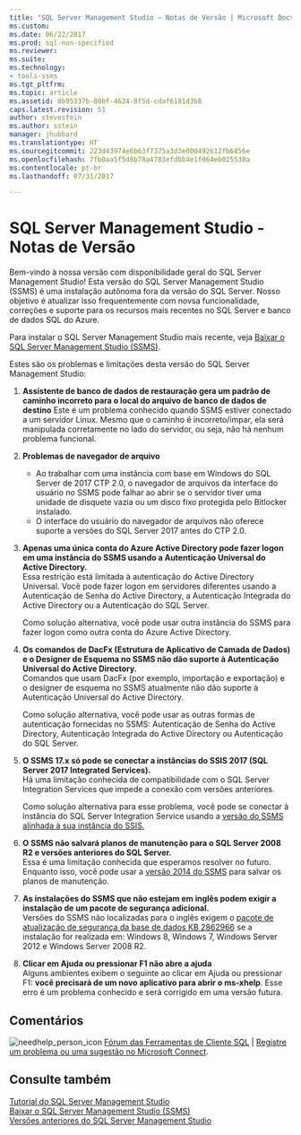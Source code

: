 ```yaml
---
title: "SQL Server Management Studio – Notas de Versão | Microsoft Docs"
ms.custom: 
ms.date: 06/22/2017
ms.prod: sql-non-specified
ms.reviewer: 
ms.suite: 
ms.technology:
- tools-ssms
ms.tgt_pltfrm: 
ms.topic: article
ms.assetid: 0b95337b-80bf-4624-8f5d-cdaf6181d3b8
caps.latest.revision: 51
author: stevestein
ms.author: sstein
manager: jhubbard
ms.translationtype: HT
ms.sourcegitcommit: 223d43974e6b63f7375a3d3e000492612fb6856e
ms.openlocfilehash: 7fb0aa5f5d8b78a4783efdbb4e1f064eb025538a
ms.contentlocale: pt-br
ms.lasthandoff: 07/31/2017

---
```

# <a name="sql-server-management-studio----release-notes"></a>SQL Server Management Studio - Notas de Versão
Bem-vindo à nossa versão com disponibilidade geral do SQL Server Management Studio!  Esta versão do SQL Server Management Studio (SSMS) é uma instalação autônoma fora da versão do SQL Server. Nosso objetivo é atualizar isso frequentemente com novsa funcionalidade, correções e suporte para os recursos mais recentes no SQL Server e banco de dados SQL do Azure.  
  
Para instalar o SQL Server Management Studio mais recente, veja [Baixar o SQL Server Management Studio &#40;SSMS&#41;](../ssms/download-sql-server-management-studio-ssms.md).  
  
Estes são os problemas e limitações desta versão do SQL Server Management Studio:  

1. **Assistente de banco de dados de restauração gera um padrão de caminho incorreto para o local do arquivo de banco de dados de destino** Este é um problema conhecido quando SSMS estiver conectado a um servidor Linux. Mesmo que o caminho é incorreto/ímpar, ela será manipulada corretamente no lado do servidor, ou seja, não há nenhum problema funcional.

2. **Problemas de navegador de arquivo**
    - Ao trabalhar com uma instância com base em Windows do SQL Server de 2017 CTP 2.0, o navegador de arquivos da interface do usuário no SSMS pode falhar ao abrir se o servidor tiver uma unidade de disquete vazia ou um disco fixo protegida pelo Bitlocker instalado. 
    - O interface do usuário do navegador de arquivos não oferece suporte a versões do SQL Server 2017 antes do CTP 2.0.
    


3. **Apenas uma única conta do Azure Active Directory pode fazer logon em uma instância do SSMS usando a Autenticação Universal do Active Directory.**  
    Essa restrição está limitada à autenticação do Active Directory Universal. Você pode fazer logon em servidores diferentes usando a Autenticação de Senha do Active Directory, a Autenticação Integrada do Active Directory ou a Autenticação do SQL Server.
    
    Como solução alternativa, você pode usar outra instância do SSMS para fazer logon como outra conta do Azure Active Directory. 
    
4. **Os comandos de DacFx (Estrutura de Aplicativo de Camada de Dados) e o Designer de Esquema no SSMS não dão suporte à Autenticação Universal do Active Directory.**  
    Comandos que usam DacFx (por exemplo, importação e exportação) e o designer de esquema no SSMS atualmente não dão suporte à Autenticação Universal do Active Directory.
    
    Como solução alternativa, você pode usar as outras formas de autenticação fornecidas no SSMS: Autenticação de Senha do Active Directory, Autenticação Integrada do Active Directory ou Autenticação do SQL Server.

5. **O SSMS 17.x só pode se conectar a instâncias do SSIS 2017 (SQL Server 2017 Integrated Services).**  
    Há uma limitação conhecida de compatibilidade com o SQL Server Integration Services que impede a conexão com versões anteriores.
    
    Como solução alternativa para esse problema, você pode se conectar à instância do SQL Server Integration Service usando a [versão do SSMS alinhada à sua instância do SSIS.](../ssms/previous-sql-server-management-studio-releases.md) 
  
5. **O SSMS não salvará planos de manutenção para o SQL Server 2008 R2 e versões anteriores do SQL Server.**  
    Essa é uma limitação conhecida que esperamos resolver no futuro. Enquanto isso, você pode usar a [versão 2014 do SSMS](../ssms/previous-sql-server-management-studio-releases.md) para salvar os planos de manutenção.  
    
5. **As instalações do SSMS que não estejam em inglês podem exigir a instalação de um pacote de segurança adicional.**  
Versões do SSMS não localizadas para o inglês exigem o [pacote de atualização de segurança da base de dados KB 2862966](https://support.microsoft.com/en-us/kb/2862966) se a instalação for realizada em: Windows 8, Windows 7, Windows Server 2012 e Windows Server 2008 R2.

5. **Clicar em Ajuda ou pressionar F1 não abre a ajuda**  
Alguns ambientes exibem o seguinte ao clicar em Ajuda ou pressionar F1: **você precisará de um novo aplicativo para abrir o ms-xhelp**. Esse erro é um problema conhecido e será corrigido em uma versão futura.
  
## <a name="feedback"></a>Comentários  
  
![needhelp_person_icon](../ssms/media/needhelp_person_icon.png) [Fórum das Ferramentas de Cliente SQL](https://social.msdn.microsoft.com/Forums/en-US/home?forum=sqltools) |  [Registre um problema ou uma sugestão no Microsoft Connect](https://connect.microsoft.com/SQLServer/Feedback).  
  
## <a name="see-also"></a>Consulte também  
[Tutorial do SQL Server Management Studio](../ssms/use-sql-server-management-studio.md)  
[Baixar o SQL Server Management Studio &#40;SSMS&#41;](../ssms/download-sql-server-management-studio-ssms.md)  
[Versões anteriores do SQL Server Management Studio](../ssms/previous-sql-server-management-studio-releases.md)  

  

